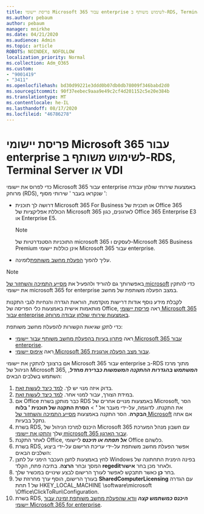 ```yaml
---
title: פריסת יישומי Microsoft 365 עבור enterprise לשימוש משותף ב-RDS, Terminal Server או VDI
ms.author: pebaum
author: pebaum
manager: mnirkhe
ms.date: 04/21/2020
ms.audience: Admin
ms.topic: article
ROBOTS: NOINDEX, NOFOLLOW
localization_priority: Normal
ms.collection: Adm_O365
ms.custom:
- "9001419"
- "3411"
ms.openlocfilehash: bd30d99221e3ddd0b07db0db78009f346babd2d0
ms.sourcegitcommit: 90f37eebec9aaa9e49c2cf4d201152c5e20e384b
ms.translationtype: MT
ms.contentlocale: he-IL
ms.lasthandoff: 08/17/2020
ms.locfileid: "46786278"
---
```

# <a name="deploying-microsoft-365-apps-for-enterprise-for-shared-use-on-rds-terminal-server-or-vdi"></a>פריסת יישומי Microsoft 365 עבור enterprise לשימוש משותף ב-RDS, Terminal Server או VDI

כדי לפרוס את יישומי Microsoft 365 עבור enterprise באמצעות שירותי שולחן עבודה מרוחק (RDS), שנקראו בעבר ' שירותי מסוף ':
- דרושה לך תוכנית Microsoft 365 For Business או תוכנית של Office 365 הכוללת אפליקציות של Microsoft 365 לארגונים, כגון Office 365 Enterprise E3 או Enterprise E5.
   > [!NOTE] 
   > התוכניות הסטנדרטיות של microsoft 365 לעסקים ו-Microsoft 365 Business Premium אינן כוללות יישומי Microsoft 365 עבור enterprise.
- עליך להפוך [הפעלת מחשב משותפת](https://docs.microsoft.com/DeployOffice/overview-shared-computer-activation)לזמינה.

> [!NOTE]
> באפשרותך גם להוריד ולהפעיל את [מסייע התמיכה והשחזור של microsoft](https://aka.ms/SaRA_OfficeSCA_M365Portal) כדי להתקין את יישומי microsoft 365 for enterprise במצב הפעלה משותפת של מחשב.

לקבלת מידע נוסף אודות דרישות מוקדמות, הוראות הגדרה והנחיות לגבי התקנות מותאמות אישית באמצעות כלי הפריסה של Office, ראה [פריסת יישומי Microsoft 365 עבור enterprise באמצעות שירותי שולחן עבודה מרוחק](https://docs.microsoft.com/DeployOffice/deploy-microsoft-365-apps-remote-desktop-services).

כדי לתקן שגיאות הקשורות להפעלת מחשב משותפת:
- ראה [פתרון בעיות בהפעלת מחשב משותף עבור יישומי Microsoft 365 עבור enterprise](https://docs.microsoft.com/DeployOffice/troubleshoot-shared-computer-activation).
- ראה [איפוס יישומי Microsoft 365 עבור מצב הפעלה ארגונית](https://go.microsoft.com/fwlink/?linkid=2109218).

אם ברצונך להתקין את יישומי Microsoft 365 עבור enterprise ב-RDS מתוך מרכז הניהול של Microsoft 365, ***המשתמש בהגדרות ההתקנה המשמשות כברירת מחדל***, השתמש בשלבים הבאים:

1.    בדוק איזה מנוי יש לך. [למד כיצד לעשות זאת](https://docs.microsoft.com/microsoft-365/admin/admin-overview/what-subscription-do-i-have).
2.    במידת הצורך, עבור למנוי אחר. [למד כיצד לעשות זאת](https://docs.microsoft.com/microsoft-365/commerce/subscriptions/switch-to-a-different-plan).
3.    אם Office כבר מותקן בשרת RDS באמצעות מנויים אחרים של Microsoft, הסר את התקנתו. לדוגמה, על-ידי מעבר אל **'**  >  **הסרת התקנה של תוכנית ' בלוח הבקרה**. הסר התקנה באמצעות [מסייע התמיכה והשחזור של Microsoft](https://aka.ms/SARA-OfficeUninstall-Alchemy) אם אתה נתקל בבעיות.
4.    בשרת RDS, היכנס למרכז הניהול של Microsoft 365 עם חשבון מנהל המערכת שלך [והתקן את יישומי microsoft 365 עבור הארגון](https://portal.office.com/OLS/MySoftware.aspx).
5.    לאחר התקנת Office, ***אל תפתח או תיכנס*** ליישומי Office כלשהם.
6.    בשרת RDS, אפשר הפעלת מחשב משותפת על-ידי עריכת הרישום על-ידי ביצוע השלבים הבאים:
   1. לחץ באמצעות לחצן העכבר הימני על לחצן Windows בפינה הימנית התחתונה של המסך ובחר **הרצה**. בתיבה פתח, הקלד **regedit**ולאחר מכן בחר **אישור**.
   2. בחר **כן** כאשר תתבקש לאפשר לעורך הרישום לבצע שינויים במכשיר שלך.
   3. בעורך הרישום, הוסף ערך מחרוזת של **SharedComputerLicensing** עם הגדרה של 1 תחת HKEY_LOCAL_MACHINE \software\microsoft \Office\ClickToRun\Configuration.
   4. בשרת RDS, ***היכנס כמשתמש קצה*** [וודא שהפעלת מחשב משותפת זמינה עבור יישומי Microsoft 365 for enterprise](https://docs.microsoft.com/DeployOffice/troubleshoot-shared-computer-activation#verify-that-activation-for-microsoft-365-apps-succeeded).

